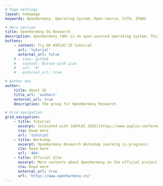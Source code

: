 ```yaml
---
# Page settings
layout: homepage
keywords: OpenHarmony, Operating System, Open-source, SJTU, IPADS

# Hero section
title: OpenHarmony OS Research
description: OpenHarmony (OH) is an open-sourced operating system. This website lists research projects on OH and the opportunities to explore new ideas based on OH.
buttons:
    - content: Try OH ASPLOS'25 tutorial
      url: 'tutorial'
      external_url: false
    # - icon: github
    #   content: Button with icon
    #   url: '#'
    #   external_url: true

# Author box
author:
    title: About US 
    title_url: 'authors'
    external_url: true
    description: The group for OpenHarmony Research

# Grid navigation
grid_navigation:
    - title: Tutorial
      excerpt: Colocated with [ASPLOS 2025](https://www.asplos-conference.org/asplos2025/)
      cta: Read more
      url: 'tutorial'
    - title: Workshop
      excerpt: OpenHarmony Research Workshop (working in progress) 
      cta: Read more
      url: '404'
    - title: Official Site
      excerpt: More contents about OpenHarmony on the official project page (mostly in Chinese now) 
      cta: Read more
      external_url: true
      url: 'https://www.openharmony.cn/'
---
```


